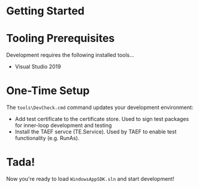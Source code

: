 # Getting Started

# Tooling Prerequisites

Development requires the following installed tools...

* Visual Studio 2019

# One-Time Setup

The `tools\DevCheck.cmd` command updates your development environment:

* Add test certificate to the certificate store. Used to sign test packages for inner-loop development and testing
* Install the TAEF servce (TE.Service). Used by TAEF to enable test functionality (e.g. RunAs).

# Tada!

Now you're ready to load `WindowsAppSDK.sln` and start development!

